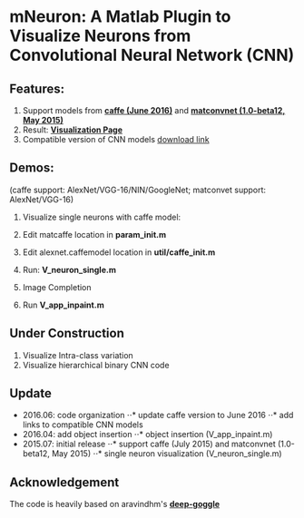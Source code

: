 # mNeuron: A Matlab Plugin to Visualize Neurons from Convolutional Neural Network (CNN)

## Features:
1. Support models from [**caffe (June 2016)**](https://github.com/BVLC/caffe) and [**matconvnet (1.0-beta12, May 2015)**](http://www.vlfeat.org/matconvnet/)
2. Result: [**Visualization Page**](http://vision03.csail.mit.edu/cnn_art/index.html)
3. Compatible version of CNN models [download link](http://vision03.csail.mit.edu/manip/HITs_vimeo/mNeuron/)

## Demos:
(caffe support: AlexNet/VGG-16/NIN/GoogleNet; matconvet support: AlexNet/VGG-16)

1. Visualize single neurons with caffe model:
  1. Edit matcaffe location in **param_init.m**
  2. Edit alexnet.caffemodel location in **util/caffe_init.m**
  3. Run: **V_neuron_single.m**

1. Image Completion
  1. Run **V_app_inpaint.m** 

## Under Construction
1. Visualize Intra-class variation
2. Visualize hierarchical binary CNN code

## Update
* 2016.06: code organization
⋅⋅* update caffe version to June 2016
⋅⋅* add links to compatible CNN models
* 2016.04: add object insertion
⋅⋅* object insertion (V_app_inpaint.m)
* 2015.07: initial release
⋅⋅* support caffe (July 2015) and matconvnet (1.0-beta12, May 2015)
⋅⋅* single neuron visualization (V_neuron_single.m)

## Acknowledgement
The code is heavily based on aravindhm's [**deep-goggle**](https://github.com/aravindhm/deep-goggle)

